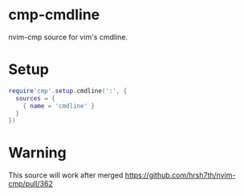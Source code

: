 # cmp-cmdline

nvim-cmp source for vim's cmdline.

# Setup

```lua
require'cmp'.setup.cmdline(':', {
  sources = {
    { name = 'cmdline' }
  }
})
```

# Warning

This source will work after merged https://github.com/hrsh7th/nvim-cmp/pull/362

